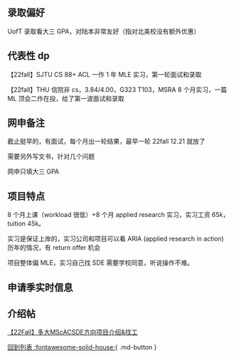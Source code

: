 ## 录取偏好

UofT 录取看大三 GPA，对陆本非常友好（指对北美校没有额外优惠）

## 代表性 dp

【22fall】SJTU CS 88+ ACL 一作 1 年 MLE 实习，第一轮面试和录取

【22fall】THU 信院非 cs，3.84/4.00，G323 T103，MSRA 8 个月实习，一篇 ML 顶会二作在投，给了第一波面试和录取

## 网申备注

截止挺早的，有面试，每个月出一轮结果，最早一轮 22fall 12.21 就放了

需要另外写文书，针对几个问题

网申只填大三 GPA

## 项目特点

8 个月上课（workload 很低）+8 个月 applied research 实习，实习工资 65k，tuition 45k。

实习是保证上岸的，实习公司和项目可以看 ARIA (applied research in action) 历年的情况，有 return offer 机会

项目整体偏 MLE，实习自己找 SDE 需要学校同意，听说操作不难。

## 申请季实时信息

## 介绍帖
[【22Fall】多大MScACSDE方向项目介绍&找工](https://www.1point3acres.com/bbs/thread-987256-1-1.html)

[回到列表 :fontawesome-solid-house:](grade.md){ .md-button }
